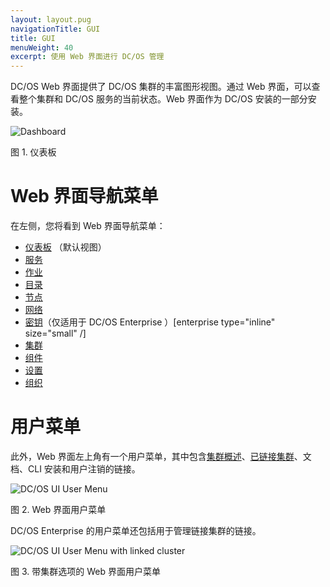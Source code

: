 ```yaml
---
layout: layout.pug
navigationTitle: GUI
title: GUI
menuWeight: 40
excerpt: 使用 Web 界面进行 DC/OS 管理
---
```


DC/OS Web 界面提供了 DC/OS 集群的丰富图形视图。通过 Web 界面，可以查看整个集群和 DC/OS 服务的当前状态。Web 界面作为 DC/OS 安装的一部分安装。

![Dashboard](/dcos/cn/1.11/img/dashboard-ee.png)

图 1. 仪表板

# Web 界面导航菜单
在左侧，您将看到 Web 界面导航菜单：
- [仪表板](/dcos/cn/1.11/gui/dashboard/) （默认视图）
- [服务](/dcos/cn/1.11/gui/services/)
- [作业](/dcos/cn/1.11/gui/jobs/)
- [目录](/dcos/cn/1.11/gui/catalog/)
- [节点](/dcos/cn/1.11/gui/nodes/)
- [网络](/dcos/cn/1.11/gui/networking/)
- [密钥](/dcos/cn/1.11/gui/secrets/)（仅适用于 DC/OS Enterprise ）[enterprise type="inline" size="small" /]
- [集群](/dcos/cn/1.11/gui/cluster/)
- [组件](/dcos/cn/1.11/gui/components/)
- [设置](/dcos/cn/1.11/gui/settings/)
- [组织](/dcos/cn/1.11/gui/organization/)

# 用户菜单

此外，Web 界面左上角有一个用户菜单，其中包含[集群概述](/dcos/cn/1.11/gui/cluster/)、[已链接集群](/dcos/cn/1.11/administering-clusters/multiple-clusters/cluster-links/)、文档、CLI 安装和用户注销的链接。

![DC/OS UI User Menu](/dcos/cn/1.11/img/ui-user-menu.png)

图 2. Web 界面用户菜单

DC/OS Enterprise 的用户菜单还包括用于管理链接集群的链接。

![DC/OS UI User Menu with linked cluster ](/dcos/cn/1.11/img/switch-cluster.png)

图 3. 带集群选项的 Web 界面用户菜单
